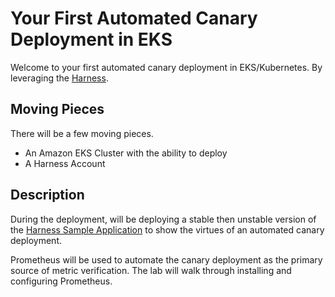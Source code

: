 # Your First Automated Canary Deployment in EKS

Welcome to your first automated canary deployment in EKS/Kubernetes. 
By leveraging the [Harness](https://harness.io/platform/).

## Moving Pieces

There will be a few moving pieces. 

* An Amazon EKS Cluster with the ability to deploy
* A Harness Account

## Description

During the deployment, will be deploying a stable then unstable version of the [Harness Sample Application](https://hub.docker.com/r/harness/cv-demo)
to show the virtues of an automated canary deployment. 

Prometheus will be used to automate the canary deployment as the primary source of metric verification. The lab will walk through installing and configuring Prometheus.
